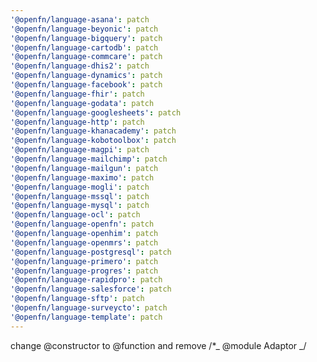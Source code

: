 ```yaml
---
'@openfn/language-asana': patch
'@openfn/language-beyonic': patch
'@openfn/language-bigquery': patch
'@openfn/language-cartodb': patch
'@openfn/language-commcare': patch
'@openfn/language-dhis2': patch
'@openfn/language-dynamics': patch
'@openfn/language-facebook': patch
'@openfn/language-fhir': patch
'@openfn/language-godata': patch
'@openfn/language-googlesheets': patch
'@openfn/language-http': patch
'@openfn/language-khanacademy': patch
'@openfn/language-kobotoolbox': patch
'@openfn/language-magpi': patch
'@openfn/language-mailchimp': patch
'@openfn/language-mailgun': patch
'@openfn/language-maximo': patch
'@openfn/language-mogli': patch
'@openfn/language-mssql': patch
'@openfn/language-mysql': patch
'@openfn/language-ocl': patch
'@openfn/language-openfn': patch
'@openfn/language-openhim': patch
'@openfn/language-openmrs': patch
'@openfn/language-postgresql': patch
'@openfn/language-primero': patch
'@openfn/language-progres': patch
'@openfn/language-rapidpro': patch
'@openfn/language-salesforce': patch
'@openfn/language-sftp': patch
'@openfn/language-surveycto': patch
'@openfn/language-template': patch
---
```


change @constructor to @function and remove /\*_ @module Adaptor _/
